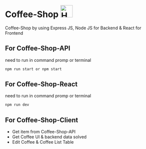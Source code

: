 # Coffee-Shop <img src="https://raw.githubusercontent.com/Tarikul-Islam-Anik/Animated-Fluent-Emojis/master/Emojis/Food/Hot%20Beverage.png" alt="Hot Beverage" width="40" height="40" />
Coffee-Shop by using Express JS, Node JS for Backend &amp; React for Frontend

## For Coffee-Shop-API
need to run in command promp or terminal
```bash
npm run start or npm start
```
## For Coffee-Shop-React
need to run in command promp or terminal
```bash
npm run dev
```

## For Coffee-Shop-Client
- Get item from Coffee-Shop-API
- Get Coffee UI & backend data solved
- Edit Coffee & Coffee List Table
